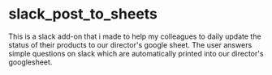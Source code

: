# slack_post_to_sheets
This is a slack add-on that i made to help my colleagues to daily update the status of their products to our director's google sheet.
The user answers simple questions on slack which are automatically printed into our director's googlesheet.
